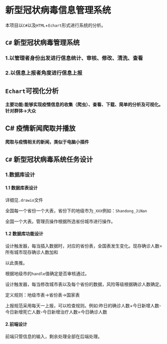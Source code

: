 # 新型冠状病毒信息管理系统
本项目以`C#`以及`HTML`+`Echart`形式进行系统的分析。

## `C#` 新型冠状病毒管理系统

### 1.以管理者身份出发进行信息统计、审核、修改、清洗、查看

### 2.以信息上报者角度进行信息上报

## `Echart`可视化分析

#### 主要功能:能够实现疫情信息的收集（爬虫）、查看、下载、简单的分析及可视化。针对群体->大众

## C# 疫情新闻爬取并播放

#### 爬取与疫情相关的新闻，类似于电脑小插件

## `C#` 新型冠状病毒系统任务设计

### 1.数据库设计

#### 1.1 数据库表设计

详细见`.drawio`文件

全国每一个省份一个大表，省份下的地级市为`_XXX`例如：`Shandong_JiNan`

全国一个大表。管理员操作根据所选省份城市进行操作。

#### 1.2 数据库功能设计

设计触发器，每当插入数据时，对应的省份表，全国表发生变化。现存确诊人数=所有城市现存确诊人数加和

以此类推。

根据地级市的`handle`值确定是否审核通过。

设计触发器，每当修改城市表以及每个省份的数据，风险等级根据确诊人数确定。

定义规则：地级市表->省份表->国家表

上报规范采用每天一上报，可以检查规则。例如:昨日的确诊人数+今日新增人数-今日新增死亡人数-今日新增治疗人数=今日确诊人数

#### 2.前端设计

前端只管信息的输入，剩余处理全部在后端处理。



